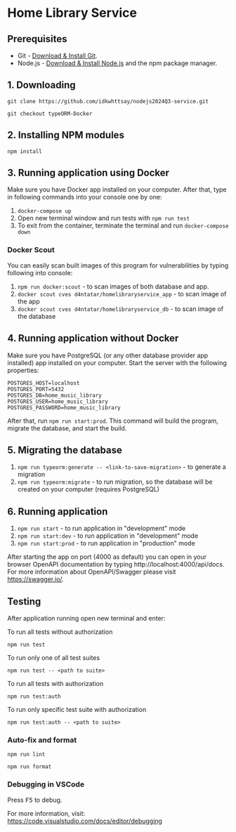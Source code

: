 # Home Library Service

## Prerequisites

- Git - [Download & Install Git](https://git-scm.com/downloads).
- Node.js - [Download & Install Node.js](https://nodejs.org/en/download/) and the npm package manager.

## 1. Downloading

```
git clone https://github.com/idkwhttsay/nodejs2024Q3-service.git
```

```
git checkout typeORM-Docker
```

## 2. Installing NPM modules

```
npm install
```

## 3. Running application using Docker
Make sure you have Docker app installed on your computer. 
After that, type in following commands into your console one by one:
1. ```docker-compose up```
2. Open new terminal window and run tests with ```npm run test```
3. To exit from the container, terminate the terminal and run ```docker-compose down```

### Docker Scout
You can easily scan built images of this program for vulnerabilities by typing following into console:
1. ```npm run docker:scout``` - to scan images of both database and app.
2. ```docker scout cves d4ntatar/homelibraryservice_app``` - to scan image of the app
3. ```docker scout cves d4ntatar/homelibraryservice_db``` - to scan image of the database

## 4. Running application without Docker
Make sure you have PostgreSQL (or any other database provider app installed) app installed on your computer.
Start the server with the following properties:
```
POSTGRES_HOST=localhost
POSTGRES_PORT=5432
POSTGRES_DB=home_music_library
POSTGRES_USER=home_music_library
POSTGRES_PASSWORD=home_music_library
```

After that, run ```npm run start:prod```. This command will build the program, migrate the database, and start the build.

## 5. Migrating the database

1. ```npm run typeorm:generate -- <link-to-save-migration>``` - to generate a migration
2. ```npm run typeorm:migrate``` - to run migration, so the database will be created on your computer 
(requires PostgreSQL)

## 6. Running application

1. ```npm run start``` - to run application in "development" mode
2. ```npm run start:dev``` - to run application in "development" mode
3. ```npm run start:prod``` - to run application in "production" mode

After starting the app on port (4000 as default) you can open
in your browser OpenAPI documentation by typing http://localhost:4000/api/docs.
For more information about OpenAPI/Swagger please visit https://swagger.io/.

## Testing

After application running open new terminal and enter:

To run all tests without authorization

```
npm run test
```

To run only one of all test suites

```
npm run test -- <path to suite>
```

To run all tests with authorization

```
npm run test:auth
```

To run only specific test suite with authorization

```
npm run test:auth -- <path to suite>
```

### Auto-fix and format

```
npm run lint
```

```
npm run format
```

### Debugging in VSCode

Press <kbd>F5</kbd> to debug.

For more information, visit: https://code.visualstudio.com/docs/editor/debugging
